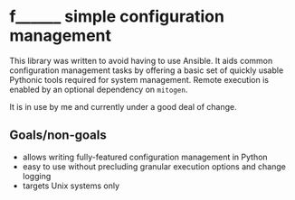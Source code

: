 # f______ simple configuration management

This library was written to avoid having to use Ansible. It aids common
configuration management tasks by offering a basic set of quickly usable Pythonic 
tools required for system management. Remote execution is enabled by an optional
dependency on `mitogen`.

It is in use by me and currently under a good deal of change.

## Goals/non-goals

- allows writing fully-featured configuration management in Python
- easy to use without precluding granular execution options and change logging
- targets Unix systems only
